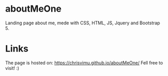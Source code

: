 # aboutMeOne
Landing page about me, mede with CSS, HTML, JS, Jquery and Bootstrap 5.


# Links
The page is hosted on: https://chrisvimu.github.io/aboutMeOne/
Fell free to visit! :)
